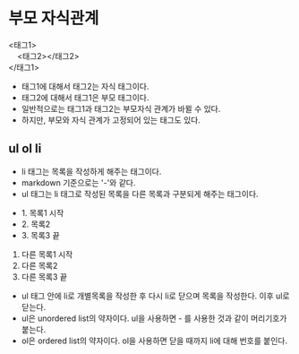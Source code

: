# 부모 자식관계
<태그1> <br>
&nbsp;&nbsp;&nbsp;&nbsp;<태그2></태그2><br>
</태그1>
- 태그1에 대해서 태그2는 자식 태그이다.
- 태그2에 대해서 태그1은 부모 태그이다.
- 일반적으로는 태그1과 태그2는 부모자식 관계가 바뀔 수 있다.
- 하지만, 부모와 자식 관계가 고정되어 있는 태그도 있다.

## ul ol li
- li 태그는 목록을 작성하게 해주는 태그이다. 
- markdown 기준으로는 '-'와 같다. 
- ul 태그는 li 태그로 작성된 목록을 다른 목록과 구분되게 해주는 태그이다. 
<ul>
  <li>1. 목록1 시작</li>
  <li>2. 목록2</li>
  <li>3. 목록3 끝</li>
</ul>
<ol>
  <li>다른 목록1 시작</li>
  <li>다른 목록2</li>
  <li>다른 목록3 끝</li>
</ol>

- ul 태그 안에 li로 개별목록을 작성한 후 다시 li로 닫으며 목록을 작성한다. 이후 ul로 닫는다.
- ul은 unordered list의 약자이다.
    ul을 사용하면 - 를 사용한 것과 같이 머리기호가 붙는다.
- ol은 ordered list의 약자이다.
    ol을 사용하면 닫을 때까지 li에 대해 번호를 붙인다.
